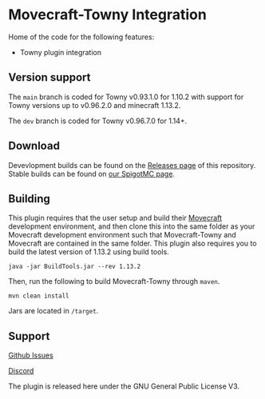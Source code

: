 # Movecraft-Towny Integration
 
Home of the code for the following features:
 - Towny plugin integration

## Version support
The `main` branch is coded for Towny v0.93.1.0 for 1.10.2 with support for Towny versions up to v0.96.2.0 and minecraft 1.13.2.

The `dev` branch is coded for Towny v0.96.7.0 for 1.14+.

## Download

Devevlopment builds can be found on the [Releases page](https://github.com/TylerS1066/Movecraft-Towny) of this repository.  Stable builds can be found on [our SpigotMC page](TBD).

## Building
This plugin requires that the user setup and build their [Movecraft](https://github.com/APDevTeam/Movecraft) development environment, and then clone this into the same folder as your Movecraft development environment such that Movecraft-Towny and Movecraft are contained in the same folder.  This plugin also requires you to build the latest version of 1.13.2 using build tools.

```
java -jar BuildTools.jar --rev 1.13.2
```

Then, run the following to build Movecraft-Towny through `maven`.
```
mvn clean install
```
Jars are located in `/target`.


## Support
[Github Issues](https://github.com/TylerS1066/Movecraft-Towny/issues)

[Discord](http://bit.ly/JoinAP-Dev)

The plugin is released here under the GNU General Public License V3. 
